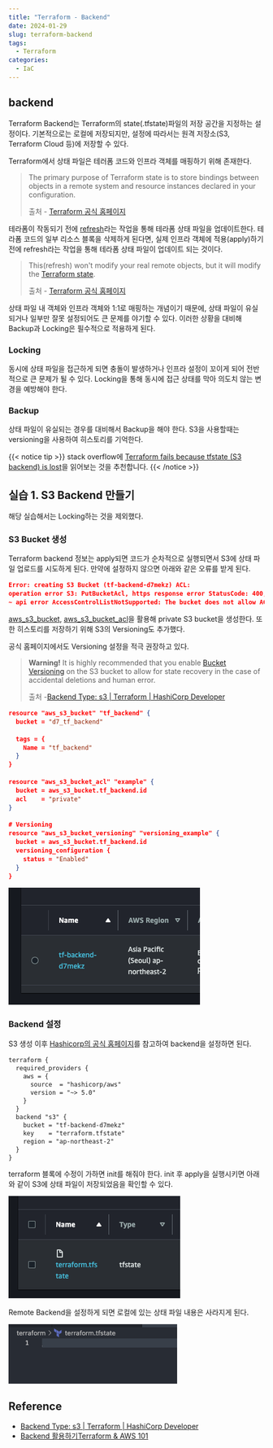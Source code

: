 ```yaml
---
title: "Terraform - Backend"
date: 2024-01-29
slug: terraform-backend
tags:
  - Terraform
categories:
  - IaC
---
```


## backend

Terraform Backend는 Terraform의 state(.tfstate)파일의 저장 공간을 지정하는 설정이다. 기본적으로는 로컬에 저장되지만, 설정에 따라서는 원격 저장소(S3, Terraform Cloud 등)에 저장할 수 있다.

Terraform에서 상태 파일은 테러폼 코드와 인프라 객체를 매핑하기 위해 존재한다.

> The primary purpose of Terraform state is to store bindings between objects in a remote system and resource instances declared in your configuration.
>
> 출처 - [Terraform 공식 홈페이지](https://developer.hashicorp.com/terraform/language/state)

테라폼이 작동되기 전에 [refresh](https://developer.hashicorp.com/terraform/cli/commands/refresh)라는 작업을 통해 테라폼 상태 파일을 업데이트한다. 테라폼 코드의 일부 리소스 블록을 삭제하게 된다면, 실제 인프라 객체에 적용(apply)하기 전에 refresh라는 작업을 통해 테라폼 상태 파일이 업데이트 되는 것이다.

> This(refresh) won't modify your real remote objects, but it will modify the [Terraform state](https://developer.hashicorp.com/terraform/language/state).
>
> 출처 - [Terraform 공식 홈페이지](https://developer.hashicorp.com/terraform/cli/commands/refresh)

상태 파일 내 객체와 인프라 객체와 1:1로 매핑하는 개념이기 때문에, 상태 파일이 유실되거나 일부만 잘못 설정되어도 큰 문제를 야기할 수 있다. 이러한 상황을 대비해 Backup과 Locking은 필수적으로 적용하게 된다.

### Locking

동시에 상태 파일을 접근하게 되면 충돌이 발생하거나 인프라 설정이 꼬이게 되어 전반적으로 큰 문제가 될 수 있다. Locking을 통해 동시에 접근 상태를 막아 의도치 않는 변경을 예방해야 한다.

### Backup

상태 파일이 유실되는 경우를 대비해서 Backup을 해야 한다. S3을 사용할때는 versioning을 사용하여 히스토리를 기억한다.

{{< notice tip >}}
stack overflow에 [Terraform fails because tfstate (S3 backend) is lost](https://stackoverflow.com/questions/54122890/terraform-fails-because-tfstate-s3-backend-is-lost)을 읽어보는 것을 추천합니다.
{{< /notice >}}

## 실습 1. S3 Backend 만들기

해당 실습해서는 Locking하는 것을 제외했다.

### S3 Bucket 생성

Terraform backend 정보는 apply되면 코드가 순차적으로 실행되면서 S3에 상태 파일 업로드를 시도하게 된다. 만약에 설정하지 않으면 아래와 같은 오류를 받게 된다.

```json
Error: creating S3 Bucket (tf-backend-d7mekz) ACL:
operation error S3: PutBucketAcl, https response error StatusCode: 400,
~ api error AccessControlListNotSupported: The bucket does not allow ACLs
```

[aws_s3_bucket](https://registry.terraform.io/providers/hashicorp/aws/latest/docs/resources/s3_bucket), [aws_s3_bucket_acl](https://registry.terraform.io/providers/hashicorp/aws/latest/docs/resources/s3_bucket_acl)을 활용해 private S3 bucket을 생성한다. 또한 히스토리를 저장하기 위해 S3의 Versioning도 추가했다.

공식 홈페이지에서도 Versioning 설정을 적극 권장하고 있다.

> **Warning!** It is highly recommended that you enable [Bucket Versioning](https://docs.aws.amazon.com/AmazonS3/latest/userguide/manage-versioning-examples.html) on the S3 bucket to allow for state recovery in the case of accidental deletions and human error.
>
> 출처 -[Backend Type: s3 | Terraform | HashiCorp Developer](https://developer.hashicorp.com/terraform/language/settings/backends/s3)

```json
resource "aws_s3_bucket" "tf_backend" {
  bucket = "d7_tf_backend"

  tags = {
    Name = "tf_backend"
  }
}

resource "aws_s3_bucket_acl" "example" {
  bucket = aws_s3_bucket.tf_backend.id
  acl    = "private"
}

# Versioning
resource "aws_s3_bucket_versioning" "versioning_example" {
  bucket = aws_s3_bucket.tf_backend.id
  versioning_configuration {
    status = "Enabled"
  }
}
```

![S3 List](image.png)

### Backend 설정

S3 생성 이후 [Hashicorp의 공식 홈페이지](https://developer.hashicorp.com/terraform/language/settings/backends/s3)를 참고하여 backend을 설정하면 된다.

```hcl
terraform {
  required_providers {
    aws = {
      source  = "hashicorp/aws"
      version = "~> 5.0"
    }
  }
  backend "s3" {
    bucket = "tf-backend-d7mekz"
    key    = "terraform.tfstate"
    region = "ap-northeast-2"
  }
}
```

terraform 블록에 수정이 가하면 init를 해줘야 한다. init 후 apply을 실행시키면 아래와 같이 S3에 상태 파일이 저장되었음을 확인할 수 있다.

![tfstate](image-1.png)

Remote Backend을 설정하게 되면 로컬에 있는 상태 파일 내용은 사라지게 된다.

![Local tfstate 파일](image-2.png)

## Reference

- [Backend Type: s3 | Terraform | HashiCorp Developer](https://developer.hashicorp.com/terraform/language/settings/backends/s3)
- [Backend 활용하기Terraform & AWS 101](https://terraform101.inflearn.devopsart.dev/advanced/backend/)
